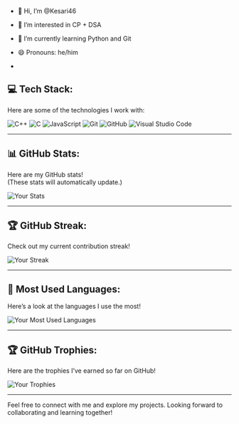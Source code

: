 - 👋 Hi, I’m @Kesari46
- 👀 I’m interested in CP + DSA
- 🌱 I’m currently learning Python and Git
- 😄 Pronouns: he/him

- 
## 💻 Tech Stack:
Here are some of the technologies I work with:

![C++](https://img.shields.io/badge/C++-00599C?style=flat&logo=cplusplus&logoColor=white)
![C](https://img.shields.io/badge/C-00599C?style=flat&logo=c&logoColor=white)
![JavaScript](https://img.shields.io/badge/JavaScript-F7DF1E?style=flat&logo=javascript&logoColor=black)
![Git](https://img.shields.io/badge/Git-F05032?style=flat&logo=git&logoColor=white)
![GitHub](https://img.shields.io/badge/GitHub-181717?style=flat&logo=github&logoColor=white)
![Visual Studio Code](https://img.shields.io/badge/Visual%20Studio%20Code-007ACC?style=flat&logo=visualstudiocode&logoColor=white)

---

## 📊 GitHub Stats:
Here are my GitHub stats!  
(These stats will automatically update.)

![Your Stats](https://github-readme-stats.vercel.app/api?username=Kesari46&show_icons=true&hide_title=true&theme=dark&count_private=true)

---

## 🏆 GitHub Streak:
Check out my current contribution streak!

![Your Streak](https://github-readme-streak-stats.herokuapp.com/?user=Kesari46&theme=dark)

---

## 💬 Most Used Languages:
Here’s a look at the languages I use the most!

![Your Most Used Languages](https://github-readme-stats.vercel.app/api/top-langs/?username=Kesari46&layout=compact&theme=dark)

---

## 🏆 GitHub Trophies:
Here are the trophies I’ve earned so far on GitHub!

![Your Trophies](https://github-profile-trophy.vercel.app/?username=Kesari46&theme=dark&margin-w=10&margin-h=10)

---

Feel free to connect with me and explore my projects. Looking forward to collaborating and learning together!
<!---
Kesari46/Kesari46 is a ✨ special ✨ repository because its `README.md` (this file) appears on your GitHub profile.
You can click the Preview link to take a look at your changes.
--->
